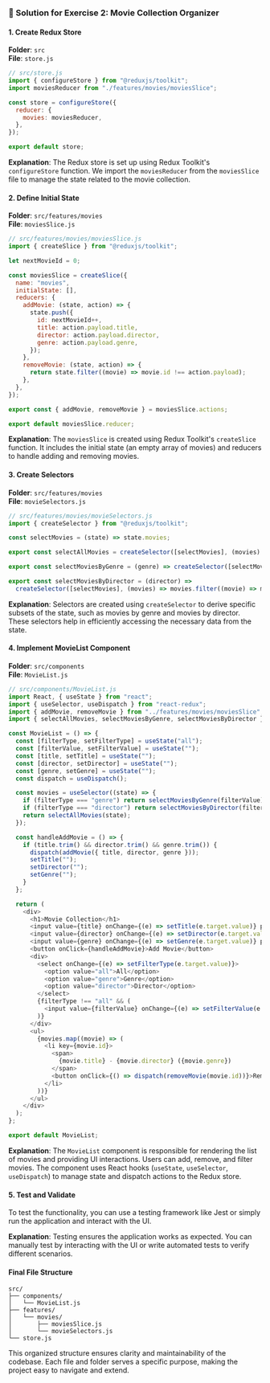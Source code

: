 ### 🌟 Solution for Exercise 2: Movie Collection Organizer

#### 1. Create Redux Store

**Folder**: `src`  
**File**: `store.js`

```javascript
// src/store.js
import { configureStore } from "@reduxjs/toolkit";
import moviesReducer from "./features/movies/moviesSlice";

const store = configureStore({
  reducer: {
    movies: moviesReducer,
  },
});

export default store;
```

**Explanation**: The Redux store is set up using Redux Toolkit's `configureStore` function. We import the `moviesReducer` from the `moviesSlice` file to manage the state related to the movie collection.

#### 2. Define Initial State

**Folder**: `src/features/movies`  
**File**: `moviesSlice.js`

```javascript
// src/features/movies/moviesSlice.js
import { createSlice } from "@reduxjs/toolkit";

let nextMovieId = 0;

const moviesSlice = createSlice({
  name: "movies",
  initialState: [],
  reducers: {
    addMovie: (state, action) => {
      state.push({
        id: nextMovieId++,
        title: action.payload.title,
        director: action.payload.director,
        genre: action.payload.genre,
      });
    },
    removeMovie: (state, action) => {
      return state.filter((movie) => movie.id !== action.payload);
    },
  },
});

export const { addMovie, removeMovie } = moviesSlice.actions;

export default moviesSlice.reducer;
```

**Explanation**: The `moviesSlice` is created using Redux Toolkit's `createSlice` function. It includes the initial state (an empty array of movies) and reducers to handle adding and removing movies.

#### 3. Create Selectors

**Folder**: `src/features/movies`  
**File**: `movieSelectors.js`

```javascript
// src/features/movies/movieSelectors.js
import { createSelector } from "@reduxjs/toolkit";

const selectMovies = (state) => state.movies;

export const selectAllMovies = createSelector([selectMovies], (movies) => movies);

export const selectMoviesByGenre = (genre) => createSelector([selectMovies], (movies) => movies.filter((movie) => movie.genre === genre));

export const selectMoviesByDirector = (director) =>
  createSelector([selectMovies], (movies) => movies.filter((movie) => movie.director === director));
```

**Explanation**: Selectors are created using `createSelector` to derive specific subsets of the state, such as movies by genre and movies by director. These selectors help in efficiently accessing the necessary data from the state.

#### 4. Implement MovieList Component

**Folder**: `src/components`  
**File**: `MovieList.js`

```javascript
// src/components/MovieList.js
import React, { useState } from "react";
import { useSelector, useDispatch } from "react-redux";
import { addMovie, removeMovie } from "../features/movies/moviesSlice";
import { selectAllMovies, selectMoviesByGenre, selectMoviesByDirector } from "../features/movies/movieSelectors";

const MovieList = () => {
  const [filterType, setFilterType] = useState("all");
  const [filterValue, setFilterValue] = useState("");
  const [title, setTitle] = useState("");
  const [director, setDirector] = useState("");
  const [genre, setGenre] = useState("");
  const dispatch = useDispatch();

  const movies = useSelector((state) => {
    if (filterType === "genre") return selectMoviesByGenre(filterValue)(state);
    if (filterType === "director") return selectMoviesByDirector(filterValue)(state);
    return selectAllMovies(state);
  });

  const handleAddMovie = () => {
    if (title.trim() && director.trim() && genre.trim()) {
      dispatch(addMovie({ title, director, genre }));
      setTitle("");
      setDirector("");
      setGenre("");
    }
  };

  return (
    <div>
      <h1>Movie Collection</h1>
      <input value={title} onChange={(e) => setTitle(e.target.value)} placeholder="Title" />
      <input value={director} onChange={(e) => setDirector(e.target.value)} placeholder="Director" />
      <input value={genre} onChange={(e) => setGenre(e.target.value)} placeholder="Genre" />
      <button onClick={handleAddMovie}>Add Movie</button>
      <div>
        <select onChange={(e) => setFilterType(e.target.value)}>
          <option value="all">All</option>
          <option value="genre">Genre</option>
          <option value="director">Director</option>
        </select>
        {filterType !== "all" && (
          <input value={filterValue} onChange={(e) => setFilterValue(e.target.value)} placeholder={`Filter by ${filterType}`} />
        )}
      </div>
      <ul>
        {movies.map((movie) => (
          <li key={movie.id}>
            <span>
              {movie.title} - {movie.director} ({movie.genre})
            </span>
            <button onClick={() => dispatch(removeMovie(movie.id))}>Remove</button>
          </li>
        ))}
      </ul>
    </div>
  );
};

export default MovieList;
```

**Explanation**: The `MovieList` component is responsible for rendering the list of movies and providing UI interactions. Users can add, remove, and filter movies. The component uses React hooks (`useState`, `useSelector`, `useDispatch`) to manage state and dispatch actions to the Redux store.

#### 5. Test and Validate

To test the functionality, you can use a testing framework like Jest or simply run the application and interact with the UI.

**Explanation**: Testing ensures the application works as expected. You can manually test by interacting with the UI or write automated tests to verify different scenarios.

#### Final File Structure

```
src/
├── components/
│   └── MovieList.js
├── features/
│   └── movies/
│       ├── moviesSlice.js
│       └── movieSelectors.js
└── store.js
```

This organized structure ensures clarity and maintainability of the codebase. Each file and folder serves a specific purpose, making the project easy to navigate and extend.
